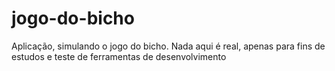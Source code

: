 # jogo-do-bicho
Aplicação, simulando o jogo do bicho. Nada aqui é real, apenas para fins de estudos e teste de ferramentas de desenvolvimento
